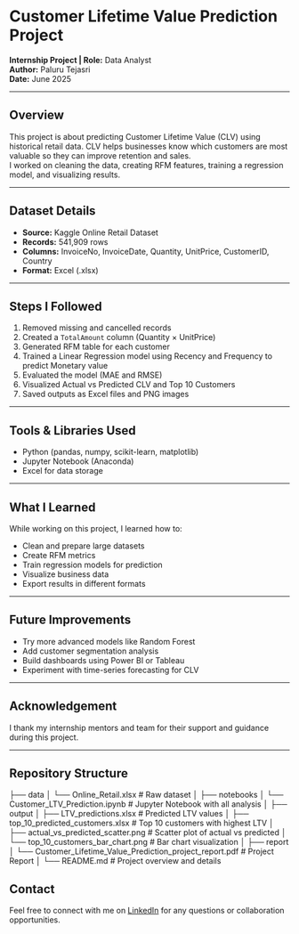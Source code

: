 # Customer Lifetime Value Prediction Project

**Internship Project | Role:** Data Analyst  
**Author:** Paluru Tejasri  
**Date:** June 2025

---

## Overview

This project is about predicting Customer Lifetime Value (CLV) using historical retail data. CLV helps businesses know which customers are most valuable so they can improve retention and sales.  
I worked on cleaning the data, creating RFM features, training a regression model, and visualizing results.

---

## Dataset Details

- **Source:** Kaggle Online Retail Dataset
- **Records:** 541,909 rows
- **Columns:** InvoiceNo, InvoiceDate, Quantity, UnitPrice, CustomerID, Country
- **Format:** Excel (.xlsx)

---

## Steps I Followed

1. Removed missing and cancelled records
2. Created a `TotalAmount` column (Quantity × UnitPrice)
3. Generated RFM table for each customer
4. Trained a Linear Regression model using Recency and Frequency to predict Monetary value
5. Evaluated the model (MAE and RMSE)
6. Visualized Actual vs Predicted CLV and Top 10 Customers
7. Saved outputs as Excel files and PNG images

---

## Tools & Libraries Used

- Python (pandas, numpy, scikit-learn, matplotlib)
- Jupyter Notebook (Anaconda)
- Excel for data storage

---

## What I Learned

While working on this project, I learned how to:
- Clean and prepare large datasets
- Create RFM metrics
- Train regression models for prediction
- Visualize business data
- Export results in different formats

---

## Future Improvements

- Try more advanced models like Random Forest
- Add customer segmentation analysis
- Build dashboards using Power BI or Tableau
- Experiment with time-series forecasting for CLV

---

## Acknowledgement

I thank my internship mentors and team for their support and guidance during this project.

---

## Repository Structure


├── data
│   └── Online_Retail.xlsx                       # Raw dataset
│
├── notebooks
│   └── Customer_LTV_Prediction.ipynb            # Jupyter Notebook with all analysis
│
├── output
│   ├── LTV_predictions.xlsx                     # Predicted LTV values
│   ├── top_10_predicted_customers.xlsx           # Top 10 customers with highest LTV
│   ├── actual_vs_predicted_scatter.png            # Scatter plot of actual vs predicted
│   └── top_10_customers_bar_chart.png                # Bar chart visualization
│
├── report
│   └── Customer_Lifetime_Value_Prediction_project_report.pdf          # Project Report
│
└── README.md                                                              # Project overview and details


##  Contact

Feel free to connect with me on [LinkedIn](https://www.linkedin.com/in/tejasri-paluru-38782634a) for any questions or collaboration opportunities.
